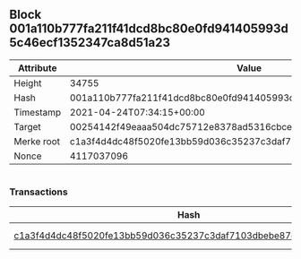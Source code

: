 ## Block 001a110b777fa211f41dcd8bc80e0fd941405993d5c46ecf1352347ca8d51a23

Attribute | Value
--- | ---
Height | 34755
Hash | 001a110b777fa211f41dcd8bc80e0fd941405993d5c46ecf1352347ca8d51a23
Timestamp | 2021-04-24T07:34:15+00:00
Target | 00254142f49eaaa504dc75712e8378ad5316cbcead634704b3734b6271167cc4
Merke root | c1a3f4d4dc48f5020fe13bb59d036c35237c3daf7103dbebe87d9861f3577323
Nonce | 4117037096

```

```

### Transactions

Hash | Amount
--- | ---
[c1a3f4d4dc48f5020fe13bb59d036c35237c3daf7103dbebe87d9861f3577323](c1a3f4d4dc48f5020fe13bb59d036c35237c3daf7103dbebe87d9861f3577323.md) | 10.00000000 SKEPTI 
